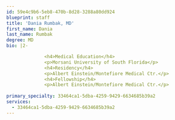 ```yaml
---
id: 59e4c9b6-5eb8-470b-8d28-3288a80dd924
blueprint: staff
title: 'Dania Rumbak, MD'
first_name: Dania
last_name: Rumbak
degree: MD
bio: |2-

              <h4>Medical Education</h4>
              <p>Morsani University of South Florida</p>
              <h4>Residency</h4>
              <p>Albert Einstein/Montefiore Medical Ctr.</p>
              <h4>Fellowship</h4>
              <p>Albert Einstein/Montefiore Medical Ctr.</p>
          
primary_specialty: 33464ca1-5dba-4259-9429-6634685b39a2
services:
  - 33464ca1-5dba-4259-9429-6634685b39a2
---
```

